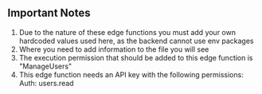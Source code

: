## Important Notes
1. Due to the nature of these edge functions you must add your own hardcoded values used here, as the backend cannot use env packages
2. Where you need to add information to the file you will see **<your-info-here>**
3. The execution permission that should be added to this edge function is "ManageUsers"
4. This edge function needs an API key with the following permissions: 
      Auth: users.read